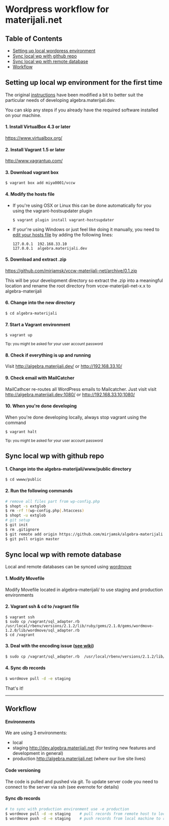 Wordpress workflow for materijali.net
=====================================

Table of Contents
-----------------
+ [Setting up local wordpress environment](#setting-up-local-wp-environment-for-the-first-time)  
+ [Sync local wp with github repo](#sync-local-wp-with-github-repo)  
+ [Sync local wp with remote database](#sync-local-wp-with-remote-database)  
+ [Workflow](#workflow)  


Setting up local wp environment for the first time
--------------------------------------------------
The original [instructions](http://vccw.cc/) have been modified a bit to better suit the particular needs of developing algebra.materijali.dev.

You can skip any steps if you already have the required software installed on your machine. 


#### 1. Install VirtualBox 4.3 or later
https://www.virtualbox.org/

#### 2. Install Vagrant 1.5 or later
http://www.vagrantup.com/

#### 3. Download vagrant box
```
$ vagrant box add miya0001/vccw
```

#### 4. Modify the hosts file
+ If you're using OSX or Linux this can be done automatically for you using the vagrant-hostsupdater plugin 

    ```
    $ vagrant plugin install vagrant-hostsupdater
    ```
+ If your're using Windows or just feel like doing it manually, you need to [edit your hosts file][edit-hosts] by adding the following lines:

 	```
	127.0.0.1  192.168.33.10  
	127.0.0.1  algebra.materijali.dev
	```

#### 5. Download and extract .zip 
https://github.com/mirjamsk/vccw-materijali-net/archive/0.1.zip

This will be your development directory so extract the .zip into a meaningful location and rename the root directory from vccw-materijali-net-x.x to algebra-materijali

#### 6. Change into the new directory
```
$ cd algebra-materijali
```

#### 7. Start a Vagrant environment
```
$ vagrant up
```
<sup>Tip: you might be asked for your user account password</sup>

#### 8. Check if everything is up and running
Visit http://algebra.materijali.dev/ or http://192.168.33.10/

#### 9. Check email with MailCatcher
MailCathcer re-routes all WordPress emails to Mailcatcher.
Just visit visit http://algebra.materijali.dev:1080/ or http://192.168.33.10:1080/

#### 10. When you're done developing
When you're done developing locally, always stop vagrant using the command 
```
$ vagrant halt
```
<sup>Tip: you might be asked for your user account password</sup>


Sync local wp with github repo
------------------------------
#### 1. Change into the algebra-materijali/www/public directory
```
$ cd wwww/public
```
#### 2. Run the following commands
```bash
# remove all files part from wp-config.php
$ shopt -s extglob
$ rm -rf !(wp-config.php|.htaccess)
$ shopt -u extglob
# git setup
$ git init
$ rm .gitignore
$ git remote add origin https://github.com/mirjamsk/algebra-materijali.git
$ git pull origin master
```

Sync local wp with remote database
----------------------------------
Local and remote databases can be synced using [wordmove](https://github.com/welaika/wordmove)
#### 1. Modify Movefile
Modify Movefile located in algebra-materijali/ to use staging and production environments

#### 2. Vagrant ssh & cd to /vagrant file
```
$ vagrant ssh
$ sudo cp /vagrant/sql_adapter.rb  /usr/local/rbenv/versions/2.1.2/lib/ruby/gems/2.1.0/gems/wordmove-1.2.0/lib/wordmove/sql_adapter.rb
$ cd /vagrant
```
#### 3. Deal with the encoding issue ([see wiki][wordmove-encoding-fix-wiki])
```bash
$ sudo cp /vagrant/sql_adapter.rb  /usr/local/rbenv/versions/2.1.2/lib/ruby/gems/2.1.0/gems/wordmove-1.2.0/lib/wordmove/sql_adapter.rb
```

#### 4. Sync db records 
```bash
$ wordmove pull -d -e staging	
```
That's it!

---

Workflow
----------------------------------
#### Environments
We are using 3 environments:
+ local
+ staging http://dev.algebra.materijali.net (for testing new features and development in general)
+ production http://algebra.materijali.net  (where our live site lives)

#### Code versioning
The code is pulled and pushed via git.
To update server code you need to connect to the server via ssh (see evernote for details)

#### Sync db records 
```bash
# to sync with production environment use -e production
$ wordmove pull -d -e staging	 # pull records from remote host to local machine
$ wordmove push -d -e staging	 # push records from local machine to remote host
```


[edit-hosts]: http://www.rackspace.com/knowledge_center/article/modify-your-hosts-file
[wordmove-encoding-fix-wiki]:https://github.com/mirjamsk/vccw-materijali-net/wiki/Known-errors,-issues-&-fixes#encoding-error
